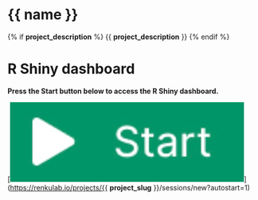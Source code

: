 # {{ name }}
{% if __project_description__ %}
{{ __project_description__ }}
{% endif %}

# R Shiny dashboard

**Press the Start button below to access the R Shiny dashboard.**

[![Start button](https://raw.githubusercontent.com/bethcg/renku-project-template/master/R-shiny-dashboard/start.png "Start button")](https://renkulab.io/projects/{{ __project_slug__ }}/sessions/new?autostart=1)

